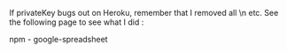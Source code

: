 If privateKey bugs out on Heroku, remember that I removed all \n etc. See the following page to see what I did :

npm - google-spreadsheet
